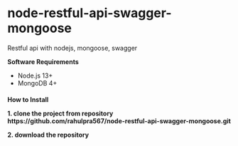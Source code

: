 # node-restful-api-swagger-mongoose
 Restful api with nodejs, mongoose, swagger
 
 <b>Software Requirements</b>
 <ul>
  <li>Node.js 13+</li>
  <li>MongoDB 4+</li>
 </ul>
 
 <h4>How to Install</b>
 <p>1. clone the project from repository https://github.com/rahulpra567/node-restful-api-swagger-mongoose.git<p>
 
 <p>2. download the repository


 
